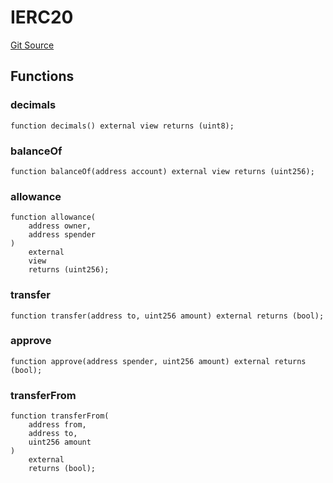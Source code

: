 # IERC20
[Git Source](https://github.com/moss-eth/zap/blob/59cf0756a77f382e301eda36c7e1793c595fd9b7/src/interfaces/IERC20.sol)


## Functions
### decimals


```solidity
function decimals() external view returns (uint8);
```

### balanceOf


```solidity
function balanceOf(address account) external view returns (uint256);
```

### allowance


```solidity
function allowance(
    address owner,
    address spender
)
    external
    view
    returns (uint256);
```

### transfer


```solidity
function transfer(address to, uint256 amount) external returns (bool);
```

### approve


```solidity
function approve(address spender, uint256 amount) external returns (bool);
```

### transferFrom


```solidity
function transferFrom(
    address from,
    address to,
    uint256 amount
)
    external
    returns (bool);
```

